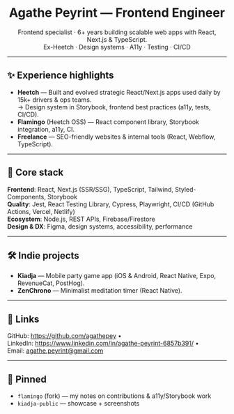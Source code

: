 <h1 align="center">Agathe Peyrint — Frontend Engineer</h1>

<p align="center">
Frontend specialist · 6+ years building scalable web apps with React, Next.js & TypeScript.<br/>
Ex-Heetch · Design systems · A11y · Testing · CI/CD
</p>

---

## ✨ Experience highlights
- **Heetch** — Built and evolved strategic React/Next.js apps used daily by 15k+ drivers & ops teams.  
  → Design system in Storybook, frontend best practices (a11y, tests, CI/CD).  
- **Flamingo** (Heetch OSS) — React component library, Storybook integration, a11y, CI.  
- **Freelance** — SEO-friendly websites & internal tools (React, Webflow, TypeScript).

---

## 🧰 Core stack
**Frontend**: React, Next.js (SSR/SSG), TypeScript, Tailwind, Styled-Components, Storybook  
**Quality**: Jest, React Testing Library, Cypress, Playwright, CI/CD (GitHub Actions, Vercel, Netlify)  
**Ecosystem**: Node.js, REST APIs, Firebase/Firestore  
**Design & DX**: Figma, design systems, accessibility, performance  

---

## 🛠 Indie projects
- **Kiadja** — Mobile party game app (iOS & Android, React Native, Expo, RevenueCat, PostHog).  
- **ZenChrono** — Minimalist meditation timer (React Native).  

---

## 📎 Links
GitHub: https://github.com/agathepey •  
LinkedIn: https://www.linkedin.com/in/agathe-peyrint-6857b391/ •  
Email: agathe.peyrint@gmail.com  

---

## 📌 Pinned
- `flamingo` (fork) — my notes on contributions & a11y/Storybook work  
- `kiadja-public` — showcase + screenshots  
